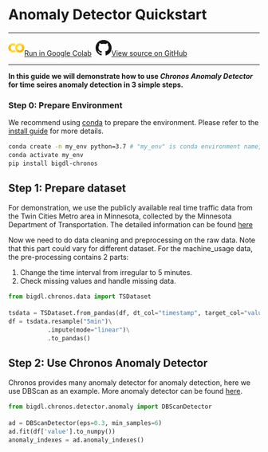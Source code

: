 # Anomaly Detector Quickstart

---

![](../../../../image/colab_logo_32px.png)[Run in Google Colab](https://colab.research.google.com/github/intel-analytics/BigDL/blob/branch-2.0/python/chronos/colab-notebook/chronos_minn_traffic_anomaly_detector.ipynb) &nbsp;![](../../../../image/GitHub-Mark-32px.png)[View source on GitHub](https://github.com/intel-analytics/BigDL/blob/branch-2.0/python/chronos/colab-notebook/chronos_minn_traffic_anomaly_detector.ipynb)

---

**In this guide we will demonstrate how to use _Chronos Anomaly Detector_ for time seires anomaly detection in 3 simple steps.**

### Step 0: Prepare Environment

We recommend using [conda](https://docs.conda.io/projects/conda/en/latest/user-guide/install/) to prepare the environment. Please refer to the [install guide](../Overview/chronos.html#install) for more details.

```bash
conda create -n my_env python=3.7 # "my_env" is conda environment name, you can use any name you like.
conda activate my_env
pip install bigdl-chronos
```

## Step 1: Prepare dataset
For demonstration, we use the publicly available real time traffic data from the Twin Cities Metro area in Minnesota, collected by the Minnesota Department of Transportation. The detailed information can be found [here](https://github.com/numenta/NAB/blob/master/data/realTraffic/speed_7578.csv)

Now we need to do data cleaning and preprocessing on the raw data. Note that this part could vary for different dataset. 
For the machine_usage data, the pre-processing contains 2 parts: <br>
1. Change the time interval from irregular to 5 minutes.<br>
2. Check missing values and handle missing data.

```python
from bigdl.chronos.data import TSDataset

tsdata = TSDataset.from_pandas(df, dt_col="timestamp", target_col="value")
df = tsdata.resample("5min")\
           .impute(mode="linear")\
           .to_pandas()
```

## Step 2: Use Chronos Anomaly Detector
Chronos provides many anomaly detector for anomaly detection, here we use DBScan as an example. More anomaly detector can be found [here](https://bigdl.readthedocs.io/en/latest/doc/PythonAPI/Chronos/anomaly_detectors.html).

```python
from bigdl.chronos.detector.anomaly import DBScanDetector

ad = DBScanDetector(eps=0.3, min_samples=6)
ad.fit(df['value'].to_numpy())
anomaly_indexes = ad.anomaly_indexes()
```


